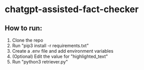 # chatgpt-assisted-fact-checker

## How to run:
1. Clone the repo
2. Run "pip3 install -r requirements.txt"
3. Create a .env file and add environment variables
4. (Optional) Edit the value for "highlighted_text"
5. Run "python3 retriever.py"
